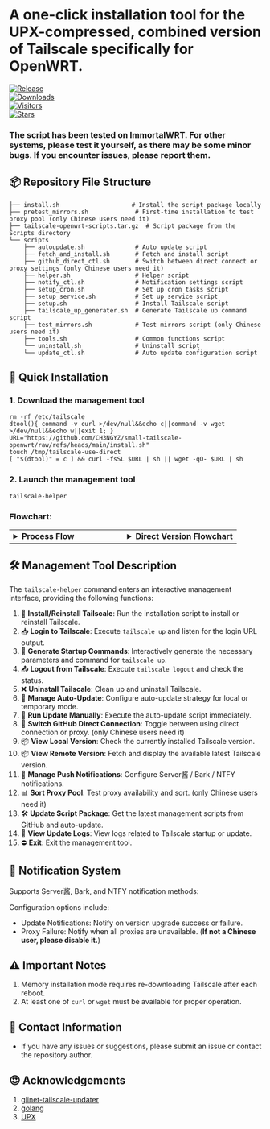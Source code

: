 # **A one-click installation tool for the UPX-compressed, combined version of Tailscale specifically for OpenWRT.**


[![Release](https://img.shields.io/github/release/CH3NGYZ/small-tailscale-openwrt)](https://github.com/CH3NGYZ/small-tailscale-openwrt/releases/latest)  
[![Downloads](https://img.shields.io/github/downloads/CH3NGYZ/small-tailscale-openwrt/latest/total)](https://github.com/CH3NGYZ/small-tailscale-openwrt/releases/latest)  
[![Visitors](https://api.visitorbadge.io/api/visitors?path=https%3A%2F%2Fgithub.com%2FCH3NGYZ%2Fsmall-tailscale-openwrt&label=views&countColor=%23263759&style=flat)](https://github.com/CH3NGYZ/small-tailscale-openwrt)  
[![Stars](https://img.shields.io/github/stars/CH3NGYZ/small-tailscale-openwrt)](https://github.com/CH3NGYZ/small-tailscale-openwrt/stargazers)

### The script has been tested on ImmortalWRT. For other systems, please test it yourself, as there may be some minor bugs. If you encounter issues, please report them.

## 📦 Repository File Structure
```
├── install.sh                    # Install the script package locally
├── pretest_mirrors.sh             # First-time installation to test proxy pool (only Chinese users need it)
├── tailscale-openwrt-scripts.tar.gz  # Script package from the Scripts directory
└── scripts
    ├── autoupdate.sh              # Auto update script
    ├── fetch_and_install.sh       # Fetch and install script
    ├── github_direct_ctl.sh       # Switch between direct connect or proxy settings (only Chinese users need it)
    ├── helper.sh                  # Helper script
    ├── notify_ctl.sh              # Notification settings script
    ├── setup_cron.sh              # Set up cron tasks script
    ├── setup_service.sh           # Set up service script
    ├── setup.sh                   # Install Tailscale script
    ├── tailscale_up_generater.sh  # Generate Tailscale up command script
    ├── test_mirrors.sh            # Test mirrors script (only Chinese users need it)
    ├── tools.sh                   # Common functions script
    └── uninstall.sh               # Uninstall script
    └── update_ctl.sh              # Auto update configuration script
```

## 🚀 Quick Installation

### 1. Download the management tool
   ```
   rm -rf /etc/tailscale
   dtool(){ command -v curl >/dev/null&&echo c||command -v wget >/dev/null&&echo w||exit 1; }
   URL="https://github.com/CH3NGYZ/small-tailscale-openwrt/raw/refs/heads/main/install.sh"
   touch /tmp/tailscale-use-direct
   [ "$(dtool)" = c ] && curl -fsSL $URL | sh || wget -qO- $URL | sh
   ```

### 2. Launch the management tool
   ```
   tailscale-helper
   ```

### Flowchart:
<table style="width: 100%;"><tr><td style="width: 50%;"> <details> <summary><strong>Process Flow</strong></summary>
   
```mermaid
graph TD
    A[Start Installation] --> B[Download Script Package]
    B --> D{Download and Verify Success?}
    D -->|Yes| E[Extract Script]
    D -->|No| X[❌  Installation Failed]
    
    E --> I[Create Shortcut Commands]
    I --> J[Initialize Configuration]
    J --> K[Run Speed Test for Proxies]
    K --> L[Generate Available Mirrors]
    L --> Y[✅  Installation Complete]
    
    X --> Z[End]
```

</details> </td> <td style="width: 50%;"> <details> <summary><strong>Direct Version Flowchart</strong></summary>
   
```mermaid
graph TD
A[Start Installation] --> B[Download Script Package]
B --> D{Download and Verify Success?}
D -->|Yes| E[Extract Script]
D -->|No| X[❌  Installation Failed]

E --> I[Create Shortcut Commands]
I --> J[Initialize Configuration]
J --> Y[✅  Installation Complete]
X --> Z[End]
```

</details> </td> </tr> </table>

## 🛠️ Management Tool Description

The `tailscale-helper` command enters an interactive management interface, providing the following functions:

1. 💾 **Install/Reinstall Tailscale**: Run the installation script to install or reinstall Tailscale.
2. 📥 **Login to Tailscale**: Execute `tailscale up` and listen for the login URL output.
3. 📝 **Generate Startup Commands**: Interactively generate the necessary parameters and command for `tailscale up`.
4. 📤 **Logout from Tailscale**: Execute `tailscale logout` and check the status.
5. ❌ **Uninstall Tailscale**: Clean up and uninstall Tailscale.
6. 🔄 **Manage Auto-Update**: Configure auto-update strategy for local or temporary mode.
7. 🔄 **Run Update Manually**: Execute the auto-update script immediately.
8. 🔄 **Switch GitHub Direct Connection**: Toggle between using direct connection or proxy. (only Chinese users need it)
9. 📦 **View Local Version**: Check the currently installed Tailscale version.
10. 📦 **View Remote Version**: Fetch and display the available latest Tailscale version.
11. 🔔 **Manage Push Notifications**: Configure Server酱 / Bark / NTFY notifications.
12. 📊 **Sort Proxy Pool**: Test proxy availability and sort. (only Chinese users need it)
13. 🛠️ **Update Script Package**: Get the latest management scripts from GitHub and auto-update.
14. 📜 **View Update Logs**: View logs related to Tailscale startup or update.
15. ⛔ **Exit**: Exit the management tool.


## 🔔 Notification System
Supports Server酱, Bark, and NTFY notification methods:

Configuration options include:

- Update Notifications: Notify on version upgrade success or failure.
- Proxy Failure: Notify when all proxies are unavailable. (**If not a Chinese user, please disable it.**)

## ⚠️ Important Notes
1. Memory installation mode requires re-downloading Tailscale after each reboot.
2. At least one of `curl` or `wget` must be available for proper operation.

## 💬 Contact Information

- If you have any issues or suggestions, please submit an issue or contact the repository author.

## 😍 Acknowledgements
1. [glinet-tailscale-updater](https://github.com/Admonstrator/glinet-tailscale-updater)
2. [golang](https://github.com/golang/go)
3. [UPX](https://github.com/upx/upx)
